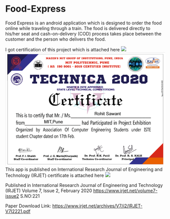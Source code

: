 # Food-Express
Food Express is an android application which is designed to order the food online while traveling through a train. The food is delivered directly to his/her seat and cash-on-delivery (COD) process takes place between the customer and the person who delivers the food.

I got certification of this project which is attached here <img width="20" src="https://github.com/sawantrohit144/Portfolio/blob/main/hand-down-solid.png"><br>
<img alt="Certificate" width="600" src="https://github.com/sawantrohit144/Food-Express/blob/main/Certificate%20Project%20Exhibition.PNG">
<br>
This app is published on International Research Journal of Engineering and Technology (IRJET) certificate is attached here <img width="20" src="https://github.com/sawantrohit144/Portfolio/blob/main/hand-down-solid.png">

Published in International Research Journal of Engineering and Technology (IRJET) Volume 7, Issue 2, February 2020 https://www.irjet.net/volume7-issue2 S.NO:221

Paper Download Link: https://www.irjet.net/archives/V7/i2/IRJET-V7I2221.pdf
